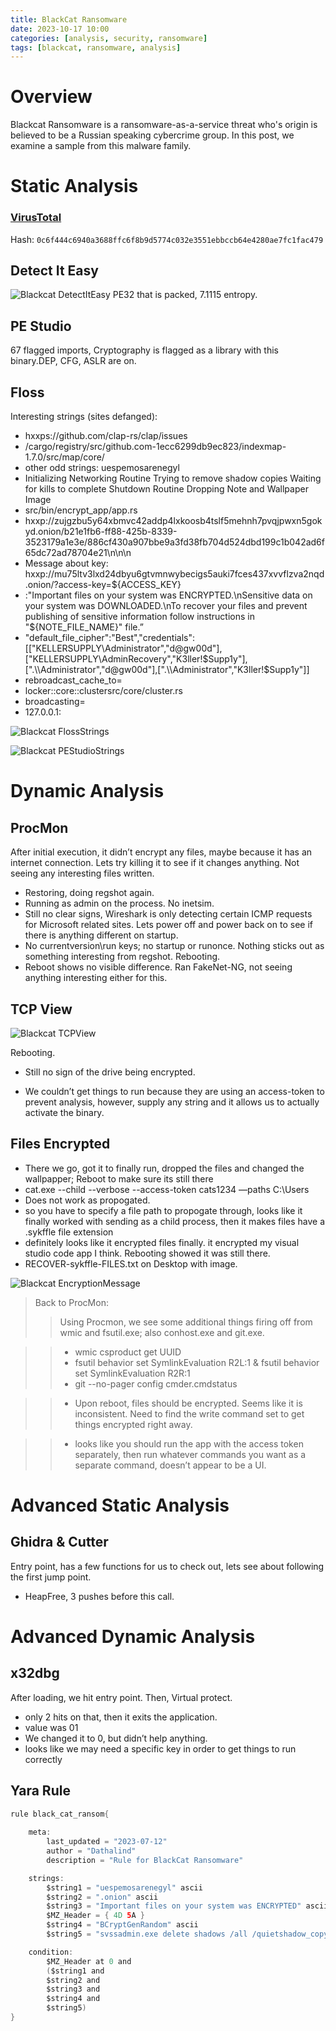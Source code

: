 ```yaml
---
title: BlackCat Ransomware
date: 2023-10-17 10:00
categories: [analysis, security, ransomware]
tags: [blackcat, ransomware, analysis]
---
```


# Overview

Blackcat Ransomware is a ransomware-as-a-service threat who's origin is believed to be a Russian speaking cybercrime group. In this post, we examine a sample from this malware family.

# Static Analysis

### [VirusTotal](https://www.virustotal.com/gui/file/0c6f444c6940a3688ffc6f8b9d5774c032e3551ebbccb64e4280ae7fc1fac479)

Hash: `0c6f444c6940a3688ffc6f8b9d5774c032e3551ebbccb64e4280ae7fc1fac479`

## Detect It Easy

![Blackcat DetectItEasy](https://github.com/Dathalind/dathalind.github.io/blob/main/assets/img/blackcat/blackcatdetectiteasy.png?raw=true)
PE32 that is packed, 7.1115 entropy.

## PE Studio
67 flagged imports, Cryptography is flagged as a library with this binary.DEP, CFG, ASLR are on.

## Floss
Interesting strings (sites defanged):

- hxxps://github.com/clap-rs/clap/issues
- /cargo/registry/src/github.com-1ecc6299db9ec823/indexmap-1.7.0/src/map/core/
- other odd strings: uespemosarenegyl
- Initializing Networking Routine
Trying to remove shadow copies
Waiting for kills to complete
Shutdown Routine
Dropping Note and Wallpaper Image
- src/bin/encrypt_app/app.rs
- hxxp://zujgzbu5y64xbmvc42addp4lxkoosb4tslf5mehnh7pvqjpwxn5gokyd.onion/b21e1fb6-ff88-425b-8339-3523179a1e3e/886cf430a907bbe9a3fd38fb704d524dbd199c1b042ad6f65dc72ad78704e21\\n\\n\\n
- Message about key: hxxp://mu75ltv3lxd24dbyu6gtvmnwybecigs5auki7fces437xvvflzva2nqd.onion/?access-key=${ACCESS_KEY}
- :"Important files on your system was ENCRYPTED.\nSensitive data on your system was DOWNLOADED.\nTo recover your files and prevent publishing of sensitive information follow instructions in \"${NOTE_FILE_NAME}\" file.”
- "default_file_cipher":"Best","credentials":[["KELLERSUPPLY\\Administrator","d@gw00d"],["KELLERSUPPLY\\AdminRecovery","K3ller!$Supp1y"],[".\\Administrator","d@gw00d"],[".\\Administrator","K3ller!$Supp1y"]]
- rebroadcast_cache_to=
- locker::core::clustersrc/core/cluster.rs
- broadcasting=
- 127.0.0.1:

![Blackcat FlossStrings](https://github.com/Dathalind/dathalind.github.io/blob/main/assets/img/blackcat/blackcatstrings.png?raw=true)

![Blackcat PEStudioStrings](https://github.com/Dathalind/dathalind.github.io/blob/main/assets/img/blackcat/blackcatpestudio.png?raw=true)

# Dynamic Analysis

## ProcMon
After initial execution, it didn’t encrypt any files, maybe because it has an internet connection. Lets try killing it to see if it changes anything. Not seeing any interesting files written.

- Restoring, doing regshot again. 
- Running as admin on the process. No inetsim.
- Still no clear signs, Wireshark is only detecting certain ICMP requests for Microsoft related sites. Lets power off and power back on to see if there is anything different on startup. 
- No currentversion\run keys; no startup or runonce. Nothing sticks out as something interesting from regshot. Rebooting.
- Reboot shows no visible difference. Ran FakeNet-NG, not seeing anything interesting either for this.

## TCP View
![Blackcat TCPView](https://github.com/Dathalind/dathalind.github.io/blob/main/assets/img/blackcat/blackcattcpview.png?raw=true)

Rebooting.

- Still no sign of the drive being encrypted.

- We couldn’t get things to run because they are using an access-token to prevent analysis, however, supply any string and it allows us to actually activate the binary.

## Files Encrypted
- There we go, got it to finally run, dropped the files and changed the wallpapper; Reboot to make sure its still there
- cat.exe --child --verbose --access-token cats1234 —paths C:\Users
- Does not work as propogated.
- so you have to specify a file path to propogate through, looks like it finally worked with sending as a child process, then it makes files have a .sykffle file extension
- definitely looks like it encrypted files finally. it encrypted my visual studio code app I think. Rebooting showed it was still there.
- RECOVER-sykffle-FILES.txt on Desktop with image.

![Blackcat EncryptionMessage](https://github.com/Dathalind/dathalind.github.io/blob/main/assets/img/blackcat/blackcatencryptedmessage.png?raw=true)

> Back to ProcMon:
>> Using Procmon, we see some additional things firing off from wmic and fsutil.exe; also conhost.exe and git.exe.

>> - wmic csproduct get UUID
>> - fsutil behavior set SymlinkEvaluation R2L:1 & fsutil behavior set SymlinkEvaluation R2R:1
>> - git --no-pager config cmder.cmdstatus

>> - Upon reboot, files should be encrypted. Seems like it is inconsistent. Need to find the write command set to get things encrypted right away. 

>> - looks like you should run the app with the access token separately, then run whatever commands you want as a separate command, doesn’t appear to be a UI.

# Advanced Static Analysis

## Ghidra & Cutter
Entry point, has a few functions for us to check out, lets see about following the first jump point.

- HeapFree, 3 pushes before this call.

# Advanced Dynamic Analysis

## x32dbg
After loading, we hit entry point. Then, Virtual protect.

- only 2 hits on that, then it exits the application.
- value was 01
- We changed it to 0, but didn’t help anything.
- looks like we may need a specific key in order to get things to run correctly
## Yara Rule
```java
rule black_cat_ransom{
    
    meta:
        last_updated = "2023-07-12"
        author = "Dathalind"
        description = "Rule for BlackCat Ransomware"

    strings:
        $string1 = "uespemosarenegyl" ascii
        $string2 = ".onion" ascii
        $string3 = "Important files on your system was ENCRYPTED" ascii
        $MZ_Header = { 4D 5A }
        $string4 = "BCryptGenRandom" ascii
        $string5 = "svssadmin.exe delete shadows /all /quietshadow_copy::remove_all" ascii

    condition:
        $MZ_Header at 0 and 
        ($string1 and
        $string2 and
        $string3 and
        $string4 and
        $string5)
}
```